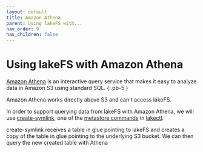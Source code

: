 ```yaml
---
layout: default
title: Amazon Athena
parent: Using lakeFS with...
nav_order: 9
has_children: false
---
```


# Using lakeFS with Amazon Athena
[Amazon Athena](https://aws.amazon.com/athena/) is an interactive query service that makes it easy to analyze data in Amazon S3 using standard SQL.
{:.pb-5 }


Amazon Athena works directly above S3 and can't access lakeFS.

In order to support querying data from lakeFS with Amazon Athena, we will use [create-symlink](glue_hive_metastore.md#create-symlink), one of the [metastore commands](glue_hive_metastore.md) in [lakectl](../reference/commands.md).

create-symlink receives a table in glue pointing to lakeFS and creates a copy of the table in glue pointing to the underlying S3 bucket.
We can then query the new created table with Athena



